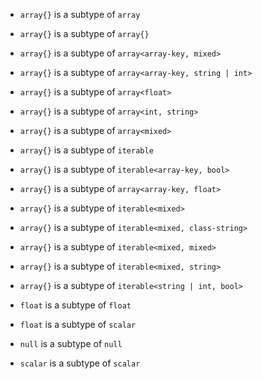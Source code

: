 - `array{}` is a subtype of `array`
- `array{}` is a subtype of `array{}`
- `array{}` is a subtype of `array<array-key, mixed>`
- `array{}` is a subtype of `array<array-key, string | int>`
- `array{}` is a subtype of `array<float>`
- `array{}` is a subtype of `array<int, string>`
- `array{}` is a subtype of `array<mixed>`
- `array{}` is a subtype of `iterable`
- `array{}` is a subtype of `iterable<array-key, bool>`
- `array{}` is a subtype of `array<array-key, float>`
- `array{}` is a subtype of `iterable<mixed>`
- `array{}` is a subtype of `iterable<mixed, class-string>`
- `array{}` is a subtype of `iterable<mixed, mixed>`
- `array{}` is a subtype of `iterable<mixed, string>`
- `array{}` is a subtype of `iterable<string | int, bool>`

- `float` is a subtype of `float`
- `float` is a subtype of `scalar`

- `null` is a subtype of `null`

- `scalar` is a subtype of `scalar`
